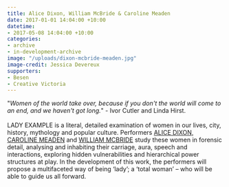 ```yaml
---
title: Alice Dixon, William McBride & Caroline Meaden
date: 2017-01-01 14:04:00 +10:00
datetime: 
- 2017-05-08 14:04:00 +10:00
categories:
- archive
- in-development-archive
image: "/uploads/dixon-mcbride-meaden.jpg"
image-credit: Jessica Devereux
supporters:
- Besen
- Creative Victoria
---
```


"_Women of the world take over, because if you don't the world will come to an end, and we haven't got long._" - Ivor Cutler and Linda Hirst.<br>
 <br>
LADY EXAMPLE is a literal, detailed examination of women in our lives, city, history, mythology and popular culture. Performers [ALICE DIXON, CAROLINE MEADEN](http://aliceandcaroline.com.au) and [WILLIAM MCBRIDE](http://oddbody.weebly.com/the-bodies.html) study these women in forensic detail, analysing and inhabiting their carriage, aura, speech and interactions, exploring hidden vulnerabilities and hierarchical power structures at play. In the development of this work, the performers will propose a multifaceted way of being ‘lady’; a ‘total woman’ – who will be able to guide us all forward.
